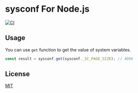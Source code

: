 sysconf For Node.js
=================================

[![CI](https://github.com/magiclen/node-sysconf/actions/workflows/ci.yml/badge.svg)](https://github.com/magiclen/node-sysconf/actions/workflows/ci.yml)

## Usage

You can use `get` function to get the value of system variables.

```javascript
const result = sysconf.get(sysconf._SC_PAGE_SIZE); // 4096
```

## License

[MIT](LICENSE)
